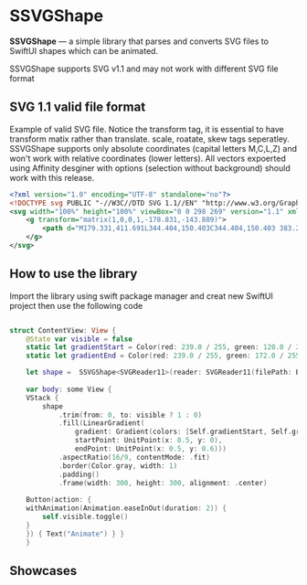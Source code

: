 # SSVGShape

**SSVGShape** — a simple library that parses and converts SVG files to SwiftUI shapes which can be animated.

SSVGShape supports SVG v1.1 and may not work with different SVG file format

## SVG 1.1 valid file format 

Example of valid SVG file. Notice the transform tag, it is essential to have transform matix rather than translate. scale, roatate, skew tags seperatley. SSVGShape supports only absolute coordinates (capital letters M,C,L,Z) and won't work with relative coordinates (lower letters).  All vectors expoerted using Affinity desginer with options (selection without background) should work with this release.

```xml
<?xml version="1.0" encoding="UTF-8" standalone="no"?>
<!DOCTYPE svg PUBLIC "-//W3C//DTD SVG 1.1//EN" "http://www.w3.org/Graphics/SVG/1.1/DTD/svg11.dtd">
<svg width="100%" height="100%" viewBox="0 0 298 269" version="1.1" xmlns="http://www.w3.org/2000/svg" xmlns:xlink="http://www.w3.org/1999/xlink" xml:space="preserve" xmlns:serif="http://www.serif.com/" style="fill-rule:evenodd;clip-rule:evenodd;stroke-linecap:round;stroke-linejoin:round;stroke-miterlimit:1.5;">
    <g transform="matrix(1,0,0,1,-178.831,-143.889)">
        <path d="M179.331,411.691L344.404,150.403C344.404,150.403 383.269,410.374 453.669,330.229C524.069,250.083 375.012,120.315 476.244,148.262" style="fill:none;stroke:black;stroke-width:1px;"/>
    </g>
</svg>
```

## How to use the library

Import the library using swift package manager and creat new SwiftUI project then use the following code

```swift

struct ContentView: View {
    @State var visible = false
    static let gradientStart = Color(red: 239.0 / 255, green: 120.0 / 255, blue: 221.0 / 255)
    static let gradientEnd = Color(red: 239.0 / 255, green: 172.0 / 255, blue: 120.0 / 255)

    let shape =  SSVGShape<SVGReader11>(reader: SVGReader11(filePath: Bundle.main.path(forResource: "dog", ofType: "svg")!))
    
    var body: some View {
    VStack {
        shape
            .trim(from: 0, to: visible ? 1 : 0)
            .fill(LinearGradient(
                gradient: Gradient(colors: [Self.gradientStart, Self.gradientEnd]),
                startPoint: UnitPoint(x: 0.5, y: 0),
                endPoint: UnitPoint(x: 0.5, y: 0.6)))
            .aspectRatio(16/9, contentMode: .fit)
            .border(Color.gray, width: 1)
            .padding()
            .frame(width: 300, height: 300, alignment: .center)
    
    Button(action: {     
    withAnimation(Animation.easeInOut(duration: 2)) {
        self.visible.toggle()
    }
    }) { Text("Animate") } }
    }
```


## Showcases
